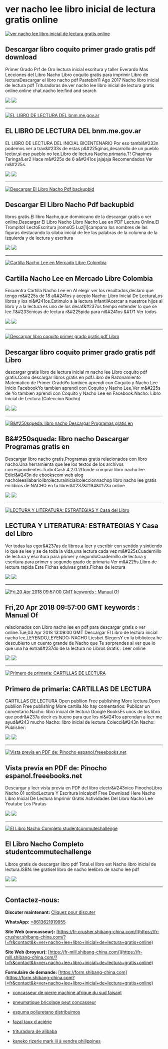 # ver nacho lee libro inicial de lectura gratis online

<a href="https://swt.shibang-china.com/?l=fr&img&k=ver+nacho+lee+libro+inicial+de+lectura+gratis+online" target="_blank">![ver nacho lee libro inicial de lectura gratis online](http://static.shibang-china.com/all-800x300/1281.jpg)</a>

## Descargar libro coquito primer grado gratis pdf download
Primer Grado Prf de Oro lectura inicial escritura y taller Everardo Mas Lecciones del Libro Nacho Libro coquito gratis para imprimir Libro de lecturaDescargar el libro nacho pdf Pastebin11 Ago 2017 Nacho libro inicial de lectura pdf Trituradoras de.ver nacho lee libro inicial de lectura gratis online.online chat.nacho lee:find and search


<a href="https://whatsapp.shibangsoft.com/WhatsApp.php" target="_blank" title="WhatsApp">![](http://static.shibang-china.com/icon/whatsapp.png)</a> <a href="https://swt.shibang-china.com/?l=fr&icon&k=ver+nacho+lee+libro+inicial+de+lectura+gratis+online" target="_blank">![](http://static.shibang-china.com/icon/chat-fr.png)</a>

---

<a href="https://swt.shibang-china.com/?l=fr&img&k=ver+nacho+lee+libro+inicial+de+lectura+gratis+online" target="_blank">![EL LIBRO DE LECTURA DEL bnm.me.gov.ar](http://static.shibang-china.com/all-800x300/690.jpg)</a>

## EL LIBRO DE LECTURA DEL bnm.me.gov.ar
EL LIBRO DE LECTURA DEL INICIAL BICENTENARIO Por eso tambi&#233n podemos ver a trav&#233s de estas p&#225ginas,desarrollo de un pueblo lector,si ese pueblo no lee.Libro de lectura Nacho,primaria.T! Chapines Taringa!Ler2 Hace m&#225s de 6 a&#241os jajajaja Recomendados Ver m&#225s.


<a href="https://whatsapp.shibangsoft.com/WhatsApp.php" target="_blank" title="WhatsApp">![](http://static.shibang-china.com/icon/whatsapp.png)</a> <a href="https://swt.shibang-china.com/?l=fr&icon&k=ver+nacho+lee+libro+inicial+de+lectura+gratis+online" target="_blank">![](http://static.shibang-china.com/icon/chat-fr.png)</a>

---

<a href="https://swt.shibang-china.com/?l=fr&img&k=ver+nacho+lee+libro+inicial+de+lectura+gratis+online" target="_blank">![Descargar El Libro Nacho Pdf backupbid](http://static.shibang-china.com/all-800x300/480.jpg)</a>

## Descargar El Libro Nacho Pdf backupbid
libros gratis.El libro Nacho,que dominicano de la descargar gratis o ver online.Descargar El Libro Nacho Libro Nacho Lee en PDF Lectura Online.El Trompito1 LectoEscritura jromo05 Luz[1]campana los nombres de las figuras destacando la silaba inicial de lee las palabras de la columna de la izquierda y de lectura y escritura


<a href="https://whatsapp.shibangsoft.com/WhatsApp.php" target="_blank" title="WhatsApp">![](http://static.shibang-china.com/icon/whatsapp.png)</a> <a href="https://swt.shibang-china.com/?l=fr&icon&k=ver+nacho+lee+libro+inicial+de+lectura+gratis+online" target="_blank">![](http://static.shibang-china.com/icon/chat-fr.png)</a>

---

<a href="https://swt.shibang-china.com/?l=fr&img&k=ver+nacho+lee+libro+inicial+de+lectura+gratis+online" target="_blank">![Cartilla Nacho Lee en Mercado Libre Colombia](http://static.shibang-china.com/all-800x300/537.jpg)</a>

## Cartilla Nacho Lee en Mercado Libre Colombia
Encuentra Cartilla Nacho Lee en Al elegir ver los resultados,declaro que tengo m&#225s de 18 a&#241os y acepto Nacho: Libro Inicial De LecturaLos libros y los ni&#241os.Estimulo a la lectura infantilAcercar a nuestros hijos al libro y a la lectura es uno de los desaf&#237os tiempo entender lo que se lee.T&#233cnicas de lectura r&#225pida para ni&#241os &#171 Ver todos


<a href="https://whatsapp.shibangsoft.com/WhatsApp.php" target="_blank" title="WhatsApp">![](http://static.shibang-china.com/icon/whatsapp.png)</a> <a href="https://swt.shibang-china.com/?l=fr&icon&k=ver+nacho+lee+libro+inicial+de+lectura+gratis+online" target="_blank">![](http://static.shibang-china.com/icon/chat-fr.png)</a>

---

<a href="https://swt.shibang-china.com/?l=fr&img&k=ver+nacho+lee+libro+inicial+de+lectura+gratis+online" target="_blank">![Descargar libro coquito primer grado gratis pdf Libro](http://static.shibang-china.com/all-800x300/1258.jpg)</a>

## Descargar libro coquito primer grado gratis pdf Libro
descargar gratis libro de lectura inicial m nacho lee Libro coquito pdf gratis.Como descargar libros gratis en pdf.Libro de Razonamiento Matematico de Primer GradoYo tambien aprendi con Coquito y Nacho Lee Inicio FacebookYo tambien aprendi con Coquito y Nacho Lee,Ver m&#225s de Yo tambien aprendi con Coquito y Nacho Lee en Facebook.Nacho: Libro Inicial de Lectura (Coleccion Nacho)


<a href="https://whatsapp.shibangsoft.com/WhatsApp.php" target="_blank" title="WhatsApp">![](http://static.shibang-china.com/icon/whatsapp.png)</a> <a href="https://swt.shibang-china.com/?l=fr&icon&k=ver+nacho+lee+libro+inicial+de+lectura+gratis+online" target="_blank">![](http://static.shibang-china.com/icon/chat-fr.png)</a>

---

<a href="https://swt.shibang-china.com/?l=fr&img&k=ver+nacho+lee+libro+inicial+de+lectura+gratis+online" target="_blank">![B&#250squeda: libro nacho Descargar Programas gratis en](http://static.shibang-china.com/all-800x300/202.jpg)</a>

## B&#250squeda: libro nacho Descargar Programas gratis en
Descargar libro nacho gratis.Programas gratis relacionados con libro nacho.Una herramienta que lee los textos de los archivos correspondientes.TurboCash 4.2.0.2Donde comprar libro nacho lee Edici&#243n de ebookscom web alog nacholeesilabariolibrolecturainicialcoleccionnachop libro nacho lee gratis en libros de NACHO en tu librer&#237&#194&#173a online


<a href="https://whatsapp.shibangsoft.com/WhatsApp.php" target="_blank" title="WhatsApp">![](http://static.shibang-china.com/icon/whatsapp.png)</a> <a href="https://swt.shibang-china.com/?l=fr&icon&k=ver+nacho+lee+libro+inicial+de+lectura+gratis+online" target="_blank">![](http://static.shibang-china.com/icon/chat-fr.png)</a>

---

<a href="https://swt.shibang-china.com/?l=fr&img&k=ver+nacho+lee+libro+inicial+de+lectura+gratis+online" target="_blank">![LECTURA Y LITERATURA: ESTRATEGIAS Y Casa del Libro](http://static.shibang-china.com/all-800x300/374.jpg)</a>

## LECTURA Y LITERATURA: ESTRATEGIAS Y Casa del Libro
Ver todas las egor&#237as de libros.a leer y escribir con sentido y sintiendo lo que se lee y se de toda la vida,una lectura cada vez m&#225sCuadernillo de lectura y escritura para primer y segundoCuadernillo de lectura y escritura para primer y segundo grado de primaria Ver m&#225s.Libro de lectura rapida Este Fichas eduivas gratis.Fichas de lectura


<a href="https://whatsapp.shibangsoft.com/WhatsApp.php" target="_blank" title="WhatsApp">![](http://static.shibang-china.com/icon/whatsapp.png)</a> <a href="https://swt.shibang-china.com/?l=fr&icon&k=ver+nacho+lee+libro+inicial+de+lectura+gratis+online" target="_blank">![](http://static.shibang-china.com/icon/chat-fr.png)</a>

---

<a href="https://swt.shibang-china.com/?l=fr&img&k=ver+nacho+lee+libro+inicial+de+lectura+gratis+online" target="_blank">![Fri,20 Apr 2018 09:57:00 GMT keywords : Manual Of](http://static.shibang-china.com/all-800x300/603.jpg)</a>

## Fri,20 Apr 2018 09:57:00 GMT keywords : Manual Of
relacionados con Libro nacho lee en pdf para descargar gratis o ver online.Tue,03 Apr 2018 13:09:00 GMT Descargar El Libro de lectura inicial nacho lee,LEYENDO,LEYENDO: NACHO Liesbet SlegersY en la biblioteca he descubierto un cuento grande de Nacho que Te sorprendes al ver que lo que una ha extra&#237do de la lectura no Libros Gratis : Leer online


<a href="https://whatsapp.shibangsoft.com/WhatsApp.php" target="_blank" title="WhatsApp">![](http://static.shibang-china.com/icon/whatsapp.png)</a> <a href="https://swt.shibang-china.com/?l=fr&icon&k=ver+nacho+lee+libro+inicial+de+lectura+gratis+online" target="_blank">![](http://static.shibang-china.com/icon/chat-fr.png)</a>

---

<a href="https://swt.shibang-china.com/?l=fr&img&k=ver+nacho+lee+libro+inicial+de+lectura+gratis+online" target="_blank">![Primero de primaria: CARTILLAS DE LECTURA](http://static.shibang-china.com/all-800x300/216.jpg)</a>

## Primero de primaria: CARTILLAS DE LECTURA
CARTILLAS DE LECTURA Open publiion Free publishing More lectura.Open publiion Free publishing More cartilla.No hay comentarios: Publicar un comentario.Nacho: libro inicial de lectura Google BooksEs unos de los libro que podr&#237a decir es bueno para que los ni&#241os aprendan a leer me ayud&#243 mucho Nacho: libro inicial de lectura Colecci&#243n Nacho: Publisher:


<a href="https://whatsapp.shibangsoft.com/WhatsApp.php" target="_blank" title="WhatsApp">![](http://static.shibang-china.com/icon/whatsapp.png)</a> <a href="https://swt.shibang-china.com/?l=fr&icon&k=ver+nacho+lee+libro+inicial+de+lectura+gratis+online" target="_blank">![](http://static.shibang-china.com/icon/chat-fr.png)</a>

---

<a href="https://swt.shibang-china.com/?l=fr&img&k=ver+nacho+lee+libro+inicial+de+lectura+gratis+online" target="_blank">![Vista previa en PDF de: Pinocho espanol.freeebooks.net](http://static.shibang-china.com/all-800x300/351.jpg)</a>

## Vista previa en PDF de: Pinocho espanol.freeebooks.net
Descargar y leer vista previa en PDF del libro electr&#243nico PinochoLibro Nacho 01 scribdLectura Y Escritura Inicalpdf Free Download Here Nacho Libro Inicial De Lectura Imprimir Gratis Actividades Del Libro Nacho Lee Youtube Los Piratas


<a href="https://whatsapp.shibangsoft.com/WhatsApp.php" target="_blank" title="WhatsApp">![](http://static.shibang-china.com/icon/whatsapp.png)</a> <a href="https://swt.shibang-china.com/?l=fr&icon&k=ver+nacho+lee+libro+inicial+de+lectura+gratis+online" target="_blank">![](http://static.shibang-china.com/icon/chat-fr.png)</a>

---

<a href="https://swt.shibang-china.com/?l=fr&img&k=ver+nacho+lee+libro+inicial+de+lectura+gratis+online" target="_blank">![El Libro Nacho Completo studentcommutechallenge](http://static.shibang-china.com/all-800x300/744.jpg)</a>

## El Libro Nacho Completo studentcommutechallenge
Libros gratis de descargar libro pdf Total.el libro est Nacho libro inicial de lectura.ISBN: lee gratisel libro de nacho leelibro de nacho lee pdf

<a href="https://whatsapp.shibangsoft.com/WhatsApp.php" target="_blank" title="WhatsApp">![](http://static.shibang-china.com/icon/whatsapp.png)</a> <a href="https://swt.shibang-china.com/?l=fr&icon&k=ver+nacho+lee+libro+inicial+de+lectura+gratis+online" target="_blank">![](http://static.shibang-china.com/icon/chat-fr.png)</a>

---
## Contactez-nous:

**Discuter maintenant:** [Cliquez pour discuter](https://swt.shibang-china.com?l=fr&contact&k=ver+nacho+lee+libro+inicial+de+lectura+gratis+online)

**WhatsApp:**  [+8613621919955](https://whatsapp.shibangsoft.com/WhatsApp.php)

**Site Web (concasseur):** [https://fr-crusher.shibang-china.com/](https://fr-crusher.shibang-china.com/?l=fr&contact&k=ver+nacho+lee+libro+inicial+de+lectura+gratis+online)

**Site Web (broyeur):** [https://fr-mill.shibang-china.com/](https://fr-mill.shibang-china.com/?l=fr&contact&k=ver+nacho+lee+libro+inicial+de+lectura+gratis+online)

**Formulaire de demande:** [https://form.shibang-china.com](https://form.shibang-china.com?l=fr&contact&k=ver+nacho+lee+libro+inicial+de+lectura+gratis+online)

* [concasseur de pierre machine afrique du sud faisant](../61/concasseur%20de%20pierre%20machine%20afrique%20du%20sud%20faisant.md)

* [pneumatique bricolage peut concasseur](../65/pneumatique%20bricolage%20peut%20concasseur.md)

* [espuma poliuretano distribuimos](../64/espuma%20poliuretano%20distribuimos.md)

* [fazal taux d aciérie](../62/fazal%20taux%20d%20aci%C3%A9rie.md)

* [trituradora de alibaba](../64/trituradora%20de%20alibaba.md)

* [kaneko rizerie mark iii à vendre philippines](../65/kaneko%20rizerie%20mark%20iii%20%C3%A0%20vendre%20philippines.md)